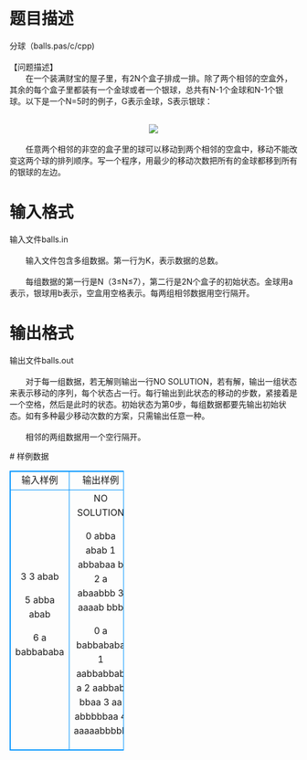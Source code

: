 # 

 
 # 题目描述 
<p>
分球（balls.pas/c/cpp)<br><br>【问题描述】<br>　　在一个装满财宝的屋子里，有2N个盒子排成一排。除了两个相邻的空盒外，其余的每个盒子里都装有一个金球或者一个银球，总共有N-1个金球和N-1个银球。以下是一个N=5时的例子，G表示金球，S表示银球：<br> <br><center><img src="/source/joyoi/tyvj-3460/img/aHR0cDovL3d3dy5qb3lvaS5jbi9wcm9ibGVtL3R5dmotMzQ2MC9wcm9ibGVtc19pbWFnZXMvMjI2OS9iYWxscy5qcGc=.jpg"></img></center><br>　　任意两个相邻的非空的盒子里的球可以移动到两个相邻的空盒中，移动不能改变这两个球的排列顺序。写一个程序，用最少的移动次数把所有的金球都移到所有的银球的左边。<br></p> 

 
 # 输入格式 
<p>
输入文件balls.in<br><br>　　输入文件包含多组数据。第一行为K，表示数据的总数。<br><br>　　每组数据的第一行是N（3≤N≤7），第二行是2N个盒子的初始状态。金球用a表示，银球用b表示，空盒用空格表示。每两组相邻数据用空行隔开。<br></p> 

 
 # 输出格式 
<p>
输出文件balls.out<br><br>　　对于每一组数据，若无解则输出一行NO SOLUTION，若有解，输出一组状态来表示移动的序列，每个状态占一行。每行输出到此状态的移动的步数，紧接着是一个空格，然后是此时的状态。初始状态为第0步，每组数据都要先输出初始状态。如有多种最少移动次数的方案，只需输出任意一种。<br><br>　　相邻的两组数据用一个空行隔开。<br></p> 
# 样例数据
<style>
        table,table tr th, table tr td { border:1px solid #0094ff; }
        table { width: 200px; min-height: 25px; line-height: 25px; text-align: center; border-collapse: collapse;}   
    </style>
<table>
	<tr>
		<td>输入样例</td>
		<td>输出样例</td>
	</tr>
<tr><td>3
3
abab  

5
abba  abab

6
a  babbababa
</td><td>NO SOLUTION

0 abba  abab
1 abbabaa  b
2 a  abaabbb
3 aaaab  bbb

0 a  babbababa
1 aabbabbab  a
2 aabbab  bbaa
3 aa  abbbbbaa
4 aaaaabbbbb </td></tr></table>
